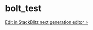 # bolt_test

[Edit in StackBlitz next generation editor ⚡️](https://stackblitz.com/~/github.com/amirbarshavit/bolt_test)